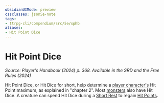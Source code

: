 ```yaml
---
obsidianUIMode: preview
cssclasses: json5e-note
tags:
- ttrpg-cli/compendium/src/5e/xphb
aliases:
- Hit Point Dice
---
```

# Hit Point Dice
*Source: Player's Handbook (2024) p. 368. Available in the <span title='Systems Reference Document (5.2)'>SRD</span> and the Free Rules (2024)* 

Hit Point Dice, or Hit Dice for short, help determine a [player character's](Інструменти%20ДМ/CLI/rules/variant-rules/player-character-xphb.md) Hit Point maximum, as explained in "chapter 2". Most [monsters](Інструменти%20ДМ/CLI/rules/variant-rules/monster-xphb.md) also have Hit Dice. A creature can spend Hit Dice during a [Short Rest](Інструменти%20ДМ/CLI/rules/variant-rules/short-rest-xphb.md) to regain [Hit Points](Інструменти%20ДМ/CLI/rules/variant-rules/hit-points-xphb.md).